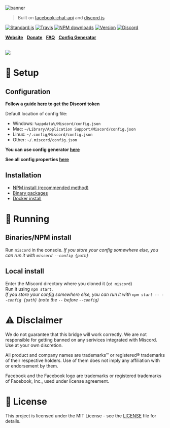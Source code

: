 ![banner](../gh-pages/img/banner.png)

> Built on [facebook-chat-api](https://github.com/Schmavery/facebook-chat-api) and [discord.js](https://discord.js.org)

[![Standard.js](https://img.shields.io/badge/code%20style-standard.js-green.svg?style=flat-square)](https://standardjs.com/)
[![Travis](https://img.shields.io/travis/miscord/miscord.svg?style=flat-square)](https://travis-ci.org/miscord/miscord/)
[![NPM downloads](https://img.shields.io/npm/dt/miscord.svg?style=flat-square)](https://npmjs.org/package/miscord)
[![Version](https://img.shields.io/npm/v/miscord.svg?style=flat-square)](https://npmjs.org/package/miscord)
[![Discord](https://discordapp.com/api/guilds/431471556540104724/embed.png)](https://discord.gg/DkmTvVz)

**[Website](https://miscord.net/)** &nbsp;
**[Donate](https://paypal.me/Bjornskjald)** &nbsp;
**[FAQ](../../wiki/faq)** &nbsp;
**[Config Generator](https://miscord.net/config-generator.html)** &nbsp;

<br>

<a href="https://miscord.net/">
  <img src="../gh-pages/img/screenshot.png" style="max-width: 80%">
</a>

# :wrench: Setup

## Configuration

**Follow a guide [here](../../wiki/Creating-a-Discord-bot) to get the Discord token**

Default location of config file:
- Windows: `%appdata%/Miscord/config.json`
- Mac: `~/Library/Application Support/Miscord/config.json`
- Linux: `~/.config/Miscord/config.json`
- Other: `~/.miscord/config.json`

**You can use config generator [here](https://miscord.net/config-generator.html)**

**See all config properties [here](../../wiki/configuration)**

## Installation
- [NPM install (recommended method)](../../wiki/install#npm)
- [Binary packages](../../releases/latest)
- [Docker install](../../wiki/install#docker)

# :electric_plug: Running

## Binaries/NPM install

Run `miscord` in the console.
_If you store your config somewhere else, you can run it with `miscord --config {path}`_

## Local install

Enter the Miscord directory where you cloned it (`cd miscord`)  
Run it using `npm start`.  
_If you store your config somewhere else, you can run it with `npm start -- --config {path}` (note the `--` before `--config`)_

# :warning: Disclaimer

We do not guarantee that this bridge will work correctly. We are not responsible for getting banned on any serivices integrated with Miscord. Use at your own discretion.

All product and company names are trademarks™ or registered® trademarks of their respective holders. Use of them does not imply any affiliation with or endorsement by them.

Facebook and the Facebook logo are trademarks or registered trademarks of Facebook, Inc., used under license agreement.

# :scroll: License
This project is licensed under the MIT License - see the [LICENSE](LICENSE.md) file for details.
